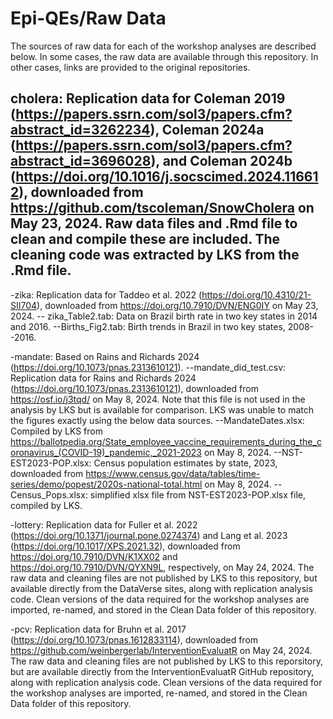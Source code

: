 # Epi-QEs/Raw Data
The sources of raw data for each of the workshop analyses are described below. In some cases, the raw data are available through this repository. In other cases, links are provided to the original repositories.

## cholera: Replication data for Coleman 2019 (https://papers.ssrn.com/sol3/papers.cfm?abstract_id=3262234), Coleman 2024a (https://papers.ssrn.com/sol3/papers.cfm?abstract_id=3696028), and Coleman 2024b (https://doi.org/10.1016/j.socscimed.2024.116612), downloaded from https://github.com/tscoleman/SnowCholera on May 23, 2024. Raw data files and .Rmd file to clean and compile these are included. The cleaning code was extracted by LKS from the .Rmd file.

-zika: Replication data for Taddeo et al. 2022 (https://doi.org/10.4310/21-SII704), downloaded from https://doi.org/10.7910/DVN/ENG0IY on May 23, 2024.
-- zika_Table2.tab: Data on Brazil birth rate in two key states in 2014 and 2016.
--Births_Fig2.tab: Birth trends in Brazil in two key states, 2008--2016.

-mandate: Based on Rains and Richards 2024 (https://doi.org/10.1073/pnas.2313610121).
--mandate_did_test.csv: Replication data for Rains and Richards 2024 (https://doi.org/10.1073/pnas.2313610121), downloaded from https://osf.io/j3tqd/ on May 8, 2024. Note that this file is not used in the analysis by LKS but is available for comparison. LKS was unable to match the figures exactly using the below data sources.
--MandateDates.xlsx: Compiled by LKS from https://ballotpedia.org/State_employee_vaccine_requirements_during_the_coronavirus_(COVID-19)_pandemic,_2021-2023 on May 8, 2024.
--NST-EST2023-POP.xlsx: Census population estimates by state, 2023, downloaded from https://www.census.gov/data/tables/time-series/demo/popest/2020s-national-total.html on May 8, 2024.
--Census_Pops.xlsx: simplified xlsx file from NST-EST2023-POP.xlsx file, compiled by LKS.

-lottery: Replication data for Fuller et al. 2022 (https://doi.org/10.1371/journal.pone.0274374) and Lang et al. 2023 (https://doi.org/10.1017/XPS.2021.32), downloaded from https://doi.org/10.7910/DVN/K1XX02 and https://doi.org/10.7910/DVN/QYXN9L, respectively, on May 24, 2024.
The raw data and cleaning files are not published by LKS to this repository, but available directly from the DataVerse sites, along with replication analysis code.
Clean versions of the data required for the workshop analyses are imported, re-named, and stored in the Clean Data folder of this repository.

-pcv: Replication data for Bruhn et al. 2017 (https://doi.org/10.1073/pnas.1612833114), downloaded from https://github.com/weinbergerlab/InterventionEvaluatR on May 24, 2024.
The raw data and cleaning files are not published by LKS to this reporsitory, but are available directly from the InterventionEvaluatR GitHub repository, along with replication analysis code.
Clean versions of the data required for the workshop analyses are imported, re-named, and stored in the Clean Data folder of this repository.